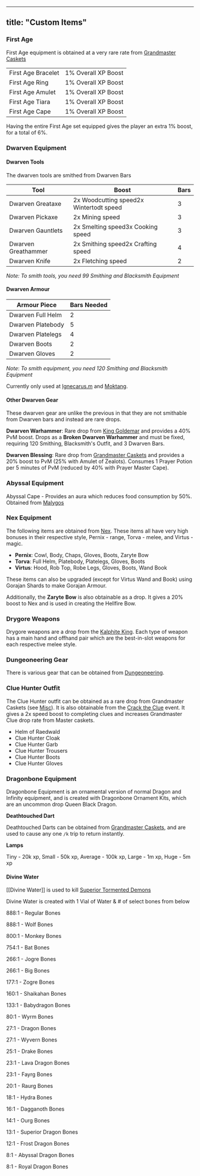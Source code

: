 

---
title: "Custom Items"
---

### First Age

First Age equipment is obtained at a very rare rate from [Grandmaster Caskets](/bso/grandmaster-clues/)

|                    |                     |
| ------------------ | ------------------- |
| First Age Bracelet | 1% Overall XP Boost |
| First Age Ring     | 1% Overall XP Boost |
| First Age Amulet   | 1% Overall XP Boost |
| First Age Tiara    | 1% Overall XP Boost |
| First Age Cape     | 1% Overall XP Boost |

Having the entire First Age set equipped gives the player an extra 1% boost, for a total of 6%.

### Dwarven Equipment

#### Dwarven Tools

The dwarven tools are smithed from Dwarven Bars

| Tool                | Boost                                   | Bars |
| ------------------- | --------------------------------------- | ---- |
| Dwarven Greataxe    | 2x Woodcutting speed2x Wintertodt speed | 3    |
| Dwarven Pickaxe     | 2x Mining speed                         | 3    |
| Dwarven Gauntlets   | 2x Smelting speed3x Cooking speed       | 3    |
| Dwarven Greathammer | 2x Smithing speed2x Crafting speed      | 4    |
| Dwarven Knife       | 2x Fletching speed                      | 2    |

_Note: To smith tools, you need 99 Smithing and Blacksmith Equipment_

#### Dwarven Armour

| Armour Piece      | Bars Needed |
| ----------------- | ----------- |
| Dwarven Full Helm | 2           |
| Dwarven Platebody | 5           |
| Dwarven Platelegs | 4           |
| Dwarven Boots     | 2           |
| Dwarven Gloves    | 2           |

_Note_: _To smith equipment, you need 120 Smithing and Blacksmith Equipment_

Currently only used at [Ignecarus.m](/bso/monsters/bosses/ignecarus/) and [Moktang](/bso/monsters/bosses/moktang/).

#### Other Dwarven Gear

These dwarven gear are unlike the previous in that they are not smithable from Dwarven bars and instead are rare drops.

**Dwarven Warhammer**: Rare drop from [King Goldemar](/bso/monsters/bosses/king-goldemar/) and provides a 40% PvM boost. Drops as a **Broken Dwarven Warhammer** and must be fixed, requiring 120 Smithing, Blacksmith's Outfit, and 3 Dwarven Bars.

**Dwarven Blessing**: Rare drop from [Grandmaster Caskets](/bso/grandmaster-clues/) and provides a 20% boost to PvM (25% with Amulet of Zealots). Consumes 1 Prayer Potion per 5 minutes of PvM (reduced by 40% with Prayer Master Cape).

### Abyssal Equipment

Abyssal Cape - Provides an aura which reduces food consumption by 50%. Obtained from [Malygos](/bso/monsters/demi-bosses/malygos/)

### Nex Equipment

The following items are obtained from [Nex](/bso/monsters/bosses/nex/). These items all have very high bonuses in their respective style, Pernix - range, Torva - melee, and Virtus - magic.

- **Pernix**: Cowl, Body, Chaps, Gloves, Boots, Zaryte Bow
- **Torva**: Full Helm, Platebody, Platelegs, Gloves, Boots
- **Virtus**: Hood, Rob Top, Robe Legs, Gloves, Boots, Wand Book

These items can also be upgraded (except for Virtus Wand and Book) using Gorajan Shards to make Gorajan Armour.

Additionally, the **Zaryte** **Bow** is also obtainable as a drop. It gives a 20% boost to Nex and is used in creating the Hellfire Bow.

### Drygore Weapons

Drygore weapons are a drop from the [Kalphite King](/bso/monsters/bosses/kalphite-king/). Each type of weapon has a main hand and offhand pair which are the best-in-slot weapons for each respective melee style.

### Dungeoneering Gear

There is various gear that can be obtained from [Dungeoneering](./bso/skills/dungeoneering/#rewards).

### Clue Hunter Outfit

The Clue Hunter outfit can be obtained as a rare drop from Grandmaster Caskets (see [Misc](/bso/miscelleanous/events/#_top)). It is also obtainable from the [Crack the Clue](/osb/miscelleanous/crack-the-clue/) event. It gives a 2x speed boost to completing clues and increases Grandmaster Clue drop rate from Master caskets.

- Helm of Raedwald
- Clue Hunter Cloak
- Clue Hunter Garb
- Clue Hunter Trousers
- Clue Hunter Boots
- Clue Hunter Gloves

### Dragonbone Equipment

Dragonbone Equipment is an ornamental version of normal Dragon and Infinity equipment, and is created with Dragonbone Ornament Kits, which are an uncommon drop Queen Black Dragon.

**Deathtouched Dart**

Deathtouched Darts can be obtained from [Grandmaster Caskets](/bso/grandmaster-clues/), and are used to cause any one `/k` trip to return instantly.

**Lamps**

Tiny - 20k xp, Small - 50k xp, Average - 100k xp, Large - 1m xp, Huge - 5m xp

#### Divine Water

[[Divine Water]] is used to kill  [Superior Tormented Demons](/bso/monsters/#superior-tormented-demon) 

Divine Water is created with 1 Vial of Water & # of select bones from below

888:1 - Regular Bones

888:1 - Wolf Bones

800:1 - Monkey Bones

754:1 - Bat Bones

266:1 - Jogre Bones

266:1 - Big Bones

177:1 - Zogre Bones

160:1 - Shaikahan Bones

133:1 - Babydragon Bones

80:1 - Wyrm Bones

27:1 - Dragon Bones

27:1 - Wyvern Bones

25:1 - Drake Bones

23:1 - Lava Dragon Bones

23:1 - Fayrg Bones

20:1 - Raurg Bones

18:1 - Hydra Bones

16:1 - Dagganoth Bones

14:1 - Ourg Bones

13:1 - Superior Dragon Bones

12:1 - Frost Dragon Bones

8:1 - Abyssal Dragon Bones

8:1 - Royal Dragon Bones
